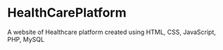 # HealthCarePlatform
A website of Healthcare platform created using HTML, CSS, JavaScript, PHP, MySQL
